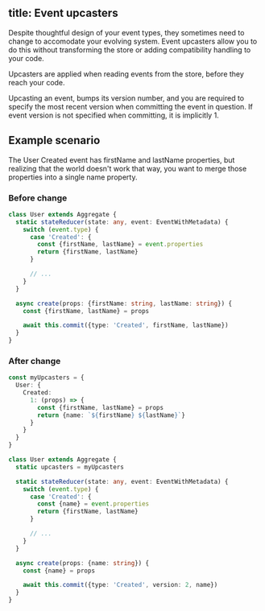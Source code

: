 title: Event upcasters
---

Despite thoughtful design of your event types, they sometimes need to change to accomodate your evolving system. Event upcasters allow you to do this without transforming the store or adding compatibility handling to your code.

Upcasters are applied when reading events from the store, before they reach your code.

Upcasting an event, bumps its version number, and you are required to specify the most recent version when committing the event in question. If event version is not specified when committing, it is implicitly 1.

## Example scenario

The User Created event has firstName and lastName properties, but realizing that the world doesn't work that way, you want to merge those properties into a single name property.

### Before change

```typescript
class User extends Aggregate {
  static stateReducer(state: any, event: EventWithMetadata) {
    switch (event.type) {
      case 'Created': {
        const {firstName, lastName} = event.properties
        return {firstName, lastName}
      }

      // ...
    }
  }

  async create(props: {firstName: string, lastName: string}) {
    const {firstName, lastName} = props

    await this.commit({type: 'Created', firstName, lastName})
  }
}
```

### After change

```typescript
const myUpcasters = {
  User: {
    Created:
      1: (props) => {
        const {firstName, lastName} = props
        return {name: `${firstName} ${lastName}`}
      }
    }
  }
}

class User extends Aggregate {
  static upcasters = myUpcasters

  static stateReducer(state: any, event: EventWithMetadata) {
    switch (event.type) {
      case 'Created': {
        const {name} = event.properties
        return {firstName, lastName}
      }

      // ...
    }
  }

  async create(props: {name: string}) {
    const {name} = props

    await this.commit({type: 'Created', version: 2, name})
  }
}
```